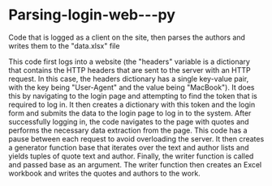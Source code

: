 # Parsing-login-web---py
Code that is logged as a client on the site, then parses the authors and writes them to the "data.xlsx" file

This code first logs into a website (the "headers" variable is a dictionary that contains the HTTP headers that are sent to the server with an HTTP request. In this case, the headers dictionary has a single key-value pair, with the key being "User-Agent" and the value being "MacBook"). It does this by navigating to the login page and attempting to find the token that is required to log in. It then creates a dictionary with this token and the login form and submits the data to the login page to log in to the system. After successfully logging in, the code navigates to the page with quotes and performs the necessary data extraction from the page. This code has a pause between each request to avoid overloading the server.  It then creates a generator function base that iterates over the text and author lists and yields tuples of quote text and author. Finally, the writer function is called and passed base as an argument. The writer function then creates an Excel workbook and writes the quotes and authors to the work.
